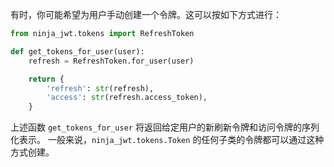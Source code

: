 
有时，你可能希望为用户手动创建一个令牌。这可以按如下方式进行：

```python
from ninja_jwt.tokens import RefreshToken

def get_tokens_for_user(user):
    refresh = RefreshToken.for_user(user)

    return {
        'refresh': str(refresh),
        'access': str(refresh.access_token),
    }
```

上述函数 `get_tokens_for_user` 将返回给定用户的新刷新令牌和访问令牌的序列化表示。
一般来说，`ninja_jwt.tokens.Token` 的任何子类的令牌都可以通过这种方式创建。
